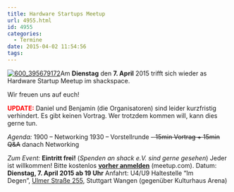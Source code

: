 ```yaml
---
title: Hardware Startups Meetup
url: 4955.html
id: 4955
categories:
  - Termine
date: 2015-04-02 11:54:56
tags:
---
```


[![600_395679172](https://blog.shackspace.de/wp-content/uploads/2014/08/600_395679172-300x161.jpeg)](https://blog.shackspace.de/wp-content/uploads/2014/08/600_395679172.jpeg)Am **Dienstag** den **7\. April** 2015 trifft sich wieder as Hardware Startup Meetup im shackspace.

Wir freuen uns auf euch!

<span style="color: #ff0000;">**UPDATE:**</span> Daniel und Benjamin (die Organisatoren) sind leider kurzfristig verhindert. Es gibt keinen Vortrag. Wer trotzdem kommen will, kann dies gerne tun.

_Agenda:_
1900 – Networking
1930 – Vorstellrunde
<del>- 15min Vortrag + 15min Q&amp;A</del>
danach Networking

_Zum Event:_
**Eintritt frei!** (_Spenden an shack e.V. sind gerne gesehen_) Jeder ist willkommen!
Bitte kostenlos **[vorher anmelden](http://www.meetup.com/Stuttgart-Hardware-Startups/events/220849398/?a=me2_grp&amp;rv=me2&amp;_af=event&amp;_af_eid=220849398)** (meetup.com).
Datum: **Dienstag, 7\. April 2015 **ab** 19 Uhr**
Anfahrt: U4/U9 Haltestelle “Im Degen”, [Ulmer Straße 255](https://blog.shackspace.de/?page_id=713), Stuttgart Wangen (gegenüber Kulturhaus Arena)